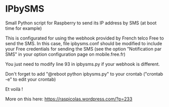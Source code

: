# IPbySMS
Small Python script for Raspberry to send its IP address by SMS (at boot time for example)

This is configurated for using the webhook provided by French telco Free to send the SMS. In this case, file ipbysms.conf should be modified to include your Free credentials for sending the SMS (see the option "Notification par SMS" in your option configuration page on mobile.free.fr)

You just need to modify line 93 in ipbysms.py if your webhook is different.

Don't forget to add "@reboot python ipbysms.py" to your crontab ("crontab -e" to edit your crontab)

Et voilà !

More on this here: https://raspicolas.wordpress.com/?p=233

